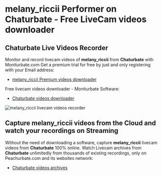 # melany_riccii Performer on Chaturbate - Free LiveCam videos downloader

## Chaturbate Live Videos Recorder

Monitor and record livecam videos of **melany_riccii** from **Chaturbate** with Moniturbate.com
Get a premium trial for free by just and only registering with your Email address:
* [melany_riccii Premium videos downloader](https://moniturbate.com/request-demo-licence-key.html)

Free livecam videos downloader - Moniturbate Software:
* [Chaturbate videos downloader](https://moniturbate.com/moniturbate-download-software.html)

![melany_riccii livecam videos recorder](https://peachurnet.com/templates/moniturbate-software.png)


## Capture melany_riccii videos from the Cloud and watch your recordings on Streaming

Without the need of downloading a software, capture **melany_riccii** livecam videos from **Chaturbate** 100% online.
Watch Livecam archives from **Chaturbate** unlimitedly from thousands of existing recordings, only on Peachurbate.com and its websites network:
* [Chaturbate videos archives](https://peachurnet.com/)